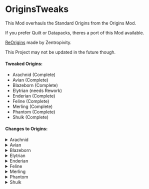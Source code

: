 # OriginsTweaks

This Mod overhauls the Standard Origins from the Origins Mod.

If you prefer Quilt or Datapacks, theres a port of this Mod available.

[ReOrigins](https://modrinth.com/datapack/reorigins) made by Zentropivity.

This Project may not be updated in the future though.

#### Tweaked Origins:
+ Arachnid (Complete)
+ Avian (Complete)
+ Blazeborn (Complete)
+ Elytrian (needs Rework)
+ Enderian (Complete)
+ Feline (Complete)
+ Merling (Complete)
+ Phantom (Complete)
+ Shulk (Complete)

#### Changes to Origins:

<details><summary>Arachnid</summary>

+ Arachnid has a Cobweb Grapple built-in to power **Master of Webs**.
+ Hitting an entity with the cobweb grapple will catch it in a web instead of grappling. (Grapple cooldown x10).
+ Arachnids are shorter (can fit into 1-block gaps when sneaking) and do not take falldamage from a fall less than 30 Blocks.
+ Arrows shot by Arachnids inflict poison and other debuffs on a cooldown.
</details>

<details><summary>Avian</summary>

+ Feather Falling is Toggleable.
+ Spectral Arrows shot by the Avian deal increased damage.
+ Avians can use a second sword of the same material in their offhand.
</details>

<details><summary>Blazeborn</summary>

+ Blazeborns can shoot 3 Fireballs on a Cooldown.
+ Blazeborns have a toggleable ability that puts their hands on fire.
  + Catches entites on fire when hit.
  + Ability to hover while hands are on fire.
+ Consuming a Firecharge will strengthen the abilities for a short amount of time.
</details>

<details><summary>Elytrian</summary>

+ Can wear any armor, but restricts the ability to fly when above chainmail.
+ Small rocket boost (placeholder).
</details>

<details><summary>Enderian</summary>

+ height, eye height and reach are changed.
+ can dodge Arrows on a cooldown.
+ Enderians are able to set an AoE Cloud as teleportation point for a short amount of time.
</details>

<details><summary>Feline</summary>

+ Feline can break Stone 50% slower when not under the effect of strength. Some stone blocks can't be broken without strength.
+ Claws deal stone-sword-level damage when sharp, needs to be resharpened using logs, wool or carpet.
+ Huntable animals can be sensed by felines, and are more nourishing.
</details>

<details><summary>Merling</summary>

+ Merlings can craft tridents.
+ Projectile and Melee attacks with Tridents deal more damage if the Merling is underwater.
+ Merlings can dash underwater while swimming on a cooldown.
</details>

<details><summary>Phantom</summary>

+ Golden items and blocks have negative effects on phantoms.
  + Can't eat golden food.
  + Can't wear golden Armor.
  + Golden weapons deal more damage.
  + Golden blocks inflict negative effects.
  + Can't phase through pure golden blocks.
+ Phantoms can highlight any entity in a 32 block radius.
</details>

<details><summary>Shulk</summary>

+ Shulks can throw a shulker bullet on a cooldown.
+ Shulks can receive resistance by closing their shells (sneaking for a while).
+ Closed shells will be destroyed upon taking damage.
</details>
